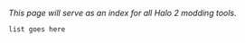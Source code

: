 _This page will serve as an index for all Halo 2 modding tools._

```.c20 child-list
list goes here
```